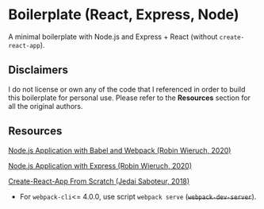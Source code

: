 # Boilerplate (React, Express, Node)

A minimal boilerplate with Node.js and Express + React (without `create-react-app`). 

## Disclaimers
I do not license or own any of the code that I referenced in order to build this boilerplate for personal use. Please refer to the __Resources__ section for all the original authors.

## Resources
[Node.js Application with Babel and Webpack (Robin Wieruch, 2020)](https://www.robinwieruch.de/minimal-node-js-babel-setup)

[Node.js Application with Express (Robin Wieruch, 2020)](https://www.robinwieruch.de/node-js-express-tutorial)

[Create-React-App From Scratch (Jedai Saboteur, 2018)](https://blog.usejournal.com/creating-a-react-app-from-scratch-f3c693b84658)
- For `webpack-cli`<= 4.0.0, use script `webpack serve` (~~`webpack-dev-server`~~).